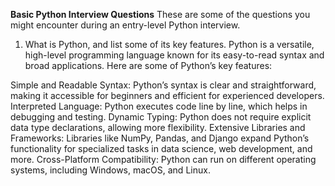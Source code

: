 <b>Basic Python Interview Questions</b>
These are some of the questions you might encounter during an entry-level Python interview. 

1. What is Python, and list some of its key features.
Python is a versatile, high-level programming language known for its easy-to-read syntax and broad applications. Here are some of Python’s key features:

Simple and Readable Syntax: Python’s syntax is clear and straightforward, making it accessible for beginners and efficient for experienced developers.
Interpreted Language: Python executes code line by line, which helps in debugging and testing.
Dynamic Typing: Python does not require explicit data type declarations, allowing more flexibility.
Extensive Libraries and Frameworks: Libraries like NumPy, Pandas, and Django expand Python’s functionality for specialized tasks in data science, web development, and more.
Cross-Platform Compatibility: Python can run on different operating systems, including Windows, macOS, and Linux.

